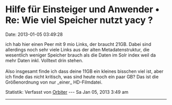 Hilfe für Einsteiger und Anwender • Re: Wie viel Speicher nutzt yacy ?
======================================================================

Date: 2013-01-05 03:49:28

ich hab hier einen Peer mit 9 mio Links, der braucht 21GB. Dabei sind
allerdings noch sehr viele Links aus der alten Metadatenstruktur, die
wesentlich weniger Speicher brauch als die Daten im Solr index weil da
mehr Daten inkl. Volltext drin stehen.\
\
Also insgesamt finde ich dass deine 11GB ein kleines bisschen viel ist,
aber ich finde das nicht kritisch, was sind heute noch ein paar GB? Das
ist die Größenordnung von nur \_einer\_ HD-Filmdatei.

Statistik: Verfasst von
[Orbiter](http://forum.yacy-websuche.de/memberlist.php?mode=viewprofile&u=2)
--- Sa Jan 05, 2013 3:49 am

------------------------------------------------------------------------
